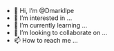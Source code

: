 - 👋 Hi, I’m @Dmarkllpe
- 👀 I’m interested in ...
- 🌱 I’m currently learning ...
- 💞️ I’m looking to collaborate on ...
- 📫 How to reach me ...

<!---
Dmarkllpe/Dmarkllpe is a ✨ special ✨ repository because its `README.md` (this file) appears on your GitHub profile.
You can click the Preview link to take a look at your changes.
--->
